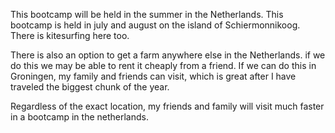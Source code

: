 This bootcamp will be held in the summer in the Netherlands. This bootcamp is held in july and august on the island of Schiermonnikoog. There is kitesurfing here too.

There is also an option to get a farm anywhere else in the Netherlands. if we do this we may be able to rent it cheaply from a friend. If we can do this in Groningen, my family and friends can visit, which is great after I have traveled the biggest chunk of the year.

Regardless of the exact location, my friends and family will visit much faster in a bootcamp in the netherlands.

